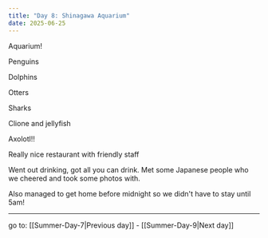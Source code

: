```yaml
---
title: "Day 8: Shinagawa Aquarium"
date: 2025-06-25
---
```

Aquarium!

Penguins

Dolphins

Otters

Sharks

Clione and jellyfish

Axolotl!!

Really nice restaurant with friendly staff

Went out drinking, got all you can drink.
Met some Japanese people who we cheered and took some photos with.

Also managed to get home before midnight so we didn't have to stay until 5am!

---

go to: [[Summer-Day-7|Previous day]] - [[Summer-Day-9|Next day]]
